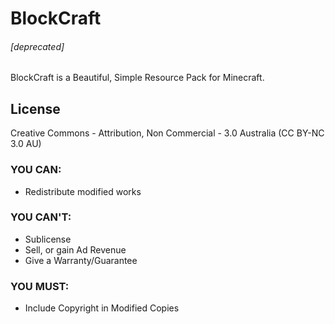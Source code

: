# BlockCraft
###### [deprecated]

BlockCraft is a Beautiful, Simple Resource Pack for Minecraft.

## License

Creative Commons - Attribution, Non Commercial - 3.0 Australia
(CC BY-NC 3.0 AU)


### YOU CAN:

* Redistribute modified works

### YOU CAN'T:

* Sublicense
* Sell, or gain Ad Revenue
* Give a Warranty/Guarantee

### YOU MUST:

* Include Copyright in Modified Copies
